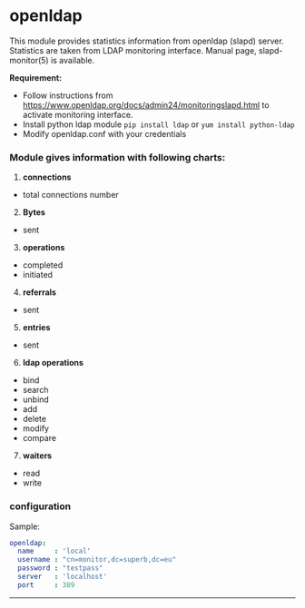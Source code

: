 # openldap

This module provides statistics information from openldap (slapd) server.
Statistics are taken from LDAP monitoring interface. Manual page, slapd-monitor(5) is available.

**Requirement:**
* Follow instructions from https://www.openldap.org/docs/admin24/monitoringslapd.html to activate monitoring interface.
* Install python ldap module `pip install ldap` or `yum install python-ldap`
* Modify openldap.conf with your credentials

### Module gives information with following charts:

1. **connections**
 * total connections number

2. **Bytes**
 * sent

3. **operations**
 * completed
 * initiated

4. **referrals**
 * sent

5. **entries**
 * sent

6. **ldap operations**
 * bind
 * search
 * unbind 
 * add
 * delete
 * modify
 * compare

7. **waiters**
 * read
 * write



### configuration

Sample:

```yaml
openldap:
  name     : 'local'
  username : "cn=monitor,dc=superb,dc=eu"
  password : "testpass"
  server   : 'localhost'
  port     : 389
```

---

